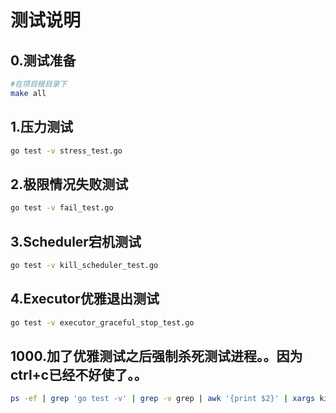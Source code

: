# 测试说明

## 0.测试准备

```sh
#在项目根目录下
make all
```

## 1.压力测试

```sh
go test -v stress_test.go
```

## 2.极限情况失败测试

```sh
go test -v fail_test.go
```

## 3.Scheduler宕机测试

```sh
go test -v kill_scheduler_test.go
```

## 4.Executor优雅退出测试

```sh
go test -v executor_graceful_stop_test.go
```

## 1000.加了优雅测试之后强制杀死测试进程。。因为ctrl+c已经不好使了。。

```sh
ps -ef | grep 'go test -v' | grep -v grep | awk '{print $2}' | xargs kill
```